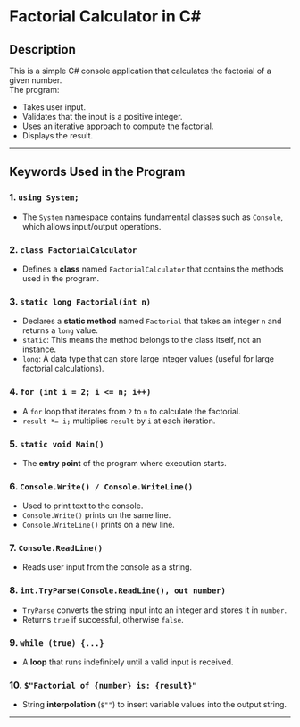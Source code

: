 # Factorial Calculator in C#

## Description
This is a simple C# console application that calculates the factorial of a given number.  
The program:
- Takes user input.
- Validates that the input is a positive integer.
- Uses an iterative approach to compute the factorial.
- Displays the result.

---

## **Keywords Used in the Program**

### 1. `using System;`
- The `System` namespace contains fundamental classes such as `Console`, which allows input/output operations.

### 2. `class FactorialCalculator`
- Defines a **class** named `FactorialCalculator` that contains the methods used in the program.

### 3. `static long Factorial(int n)`
- Declares a **static method** named `Factorial` that takes an integer `n` and returns a `long` value.
- `static`: This means the method belongs to the class itself, not an instance.
- `long`: A data type that can store large integer values (useful for large factorial calculations).

### 4. `for (int i = 2; i <= n; i++)`
- A `for` loop that iterates from `2` to `n` to calculate the factorial.
- `result *= i;` multiplies `result` by `i` at each iteration.

### 5. `static void Main()`
- The **entry point** of the program where execution starts.

### 6. `Console.Write() / Console.WriteLine()`
- Used to print text to the console.
- `Console.Write()` prints on the same line.
- `Console.WriteLine()` prints on a new line.

### 7. `Console.ReadLine()`
- Reads user input from the console as a string.

### 8. `int.TryParse(Console.ReadLine(), out number)`
- `TryParse` converts the string input into an integer and stores it in `number`.
- Returns `true` if successful, otherwise `false`.

### 9. `while (true) {...}`
- A **loop** that runs indefinitely until a valid input is received.

### 10. `$"Factorial of {number} is: {result}"`
- String **interpolation** (`$""`) to insert variable values into the output string.

---



